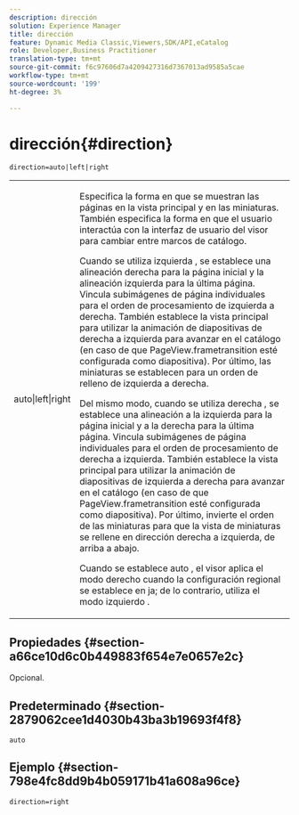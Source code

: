 ```yaml
---
description: dirección
solution: Experience Manager
title: dirección
feature: Dynamic Media Classic,Viewers,SDK/API,eCatalog
role: Developer,Business Practitioner
translation-type: tm+mt
source-git-commit: f6c97606d7a4209427316d7367013ad9585a5cae
workflow-type: tm+mt
source-wordcount: '199'
ht-degree: 3%

---
```



# dirección{#direction}

`direction=auto|left|right`

<table id="table_1D425B7685D448459CD3FE8D683C813C"> 
 <tbody> 
  <tr> 
   <td colname="col1"> <p> <span class="codeph"> auto|left|right  </span> </p> </td> 
   <td colname="col2"> <p>Especifica la forma en que se muestran las páginas en la vista principal y en las miniaturas. También especifica la forma en que el usuario interactúa con la interfaz de usuario del visor para cambiar entre marcos de catálogo. </p> <p>Cuando se utiliza <span class="codeph"> izquierda </span>, se establece una alineación derecha para la página inicial y la alineación izquierda para la última página. Vincula subimágenes de página individuales para el orden de procesamiento de izquierda a derecha. También establece la vista principal para utilizar la animación de diapositivas de derecha a izquierda para avanzar en el catálogo (en caso de que <span class="codeph"> PageView.frametransition </span> esté configurada como diapositiva). Por último, las miniaturas se establecen para un orden de relleno de izquierda a derecha. </p> <p>Del mismo modo, cuando se utiliza <span class="codeph"> derecha </span>, se establece una alineación a la izquierda para la página inicial y a la derecha para la última página. Vincula subimágenes de página individuales para el orden de procesamiento de derecha a izquierda. También establece la vista principal para utilizar la animación de diapositivas de izquierda a derecha para avanzar en el catálogo (en caso de que <span class="codeph"> PageView.frametransition </span> esté configurada como diapositiva). Por último, invierte el orden de las miniaturas para que la vista de miniaturas se rellene en dirección derecha a izquierda, de arriba a abajo. </p> <p>Cuando se establece <span class="codeph"> auto </span>, el visor aplica el modo <span class="codeph"> derecho </span> cuando la configuración regional se establece en <span class="codeph"> ja; </span>de lo contrario, utiliza el modo <span class="codeph"> izquierdo </span>. </p> </td> 
  </tr> 
 </tbody> 
</table>

## Propiedades {#section-a66ce10d6c0b449883f654e7e0657e2c}

Opcional.

## Predeterminado {#section-2879062cee1d4030b43ba3b19693f4f8}

`auto`

## Ejemplo {#section-798e4fc8dd9b4b059171b41a608a96ce}

`direction=right`
